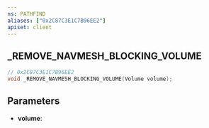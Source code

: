 ```yaml
---
ns: PATHFIND
aliases: ["0x2C87C3E1C7B96EE2"]
apiset: client
---
```

## _REMOVE_NAVMESH_BLOCKING_VOLUME

```c
// 0x2C87C3E1C7B96EE2
void _REMOVE_NAVMESH_BLOCKING_VOLUME(Volume volume);
```


## Parameters
* **volume**:



